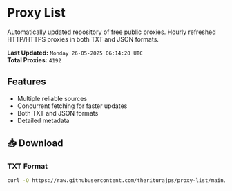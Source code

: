 # Proxy List

Automatically updated repository of free public proxies. Hourly refreshed HTTP/HTTPS proxies in both TXT and JSON formats.

**Last Updated:** `Monday 26-05-2025 06:14:20 UTC`  
**Total Proxies:** `4192`

## Features
- Multiple reliable sources
- Concurrent fetching for faster updates
- Both TXT and JSON formats
- Detailed metadata

## 📥 Download

### TXT Format
```bash
curl -O https://raw.githubusercontent.com/theriturajps/proxy-list/main/proxies.txt